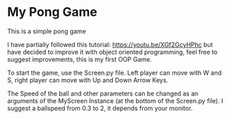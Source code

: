 # My Pong Game

This is a simple pong game 

I have partially followed this tutorial: https://youtu.be/XGf2GcyHPhc 
but have decided to improve it with object oriented programming, feel free to suggest improvements, this is my first OOP Game. 

To start the game, use the Screen.py file.
Left player can move with W and S, right player can move with Up and Down Arrow Keys. 

The Speed of the ball and other parameters can be changed as an arguments of the MyScreen Instance (at the bottom of the Screen.py file). I suggest a ballspeed from 0.3 to 2, it depends from your monitor.
